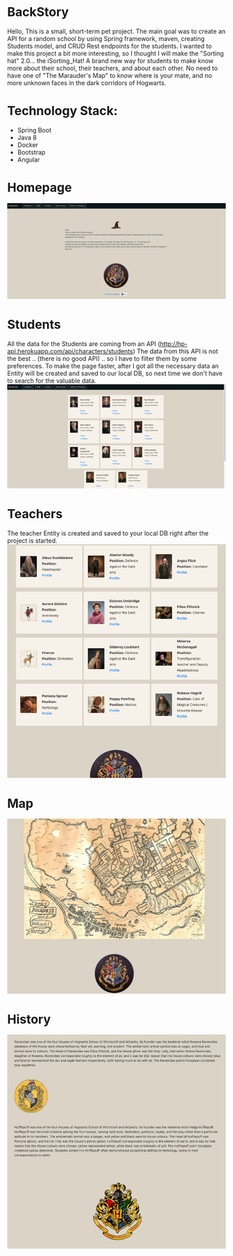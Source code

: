 # BackStory
Hello, 
This is a small, short-term pet project. 
The main goal was to create an API for a random school by using Spring framework, maven, creating Students model, and CRUD Rest endpoints for the students.
I wanted to make this project a bit more interesting, so I thought I will make the "Sorting hat" 2.0... the iSorting_Hat! 
A brand new way for students to make know more about their school, their teachers, and about each other. 
No need to have one of "The Marauder's Map" to know where is your mate, and no more unknown faces in the dark corridors of Hogwarts.

# Technology Stack:
- Spring Boot
- Java 8
- Docker
- Bootstrap
- Angular

# Homepage
![alt text](img/home_page.png)   
# Students
All the data for the Students are coming from an API (http://hp-api.herokuapp.com/api/characters/students)
The data from this API is not the best .. (there is no good API) .. so I have to filter them by some preferences. 
To make the page faster, after I got all the necessary data an Entity will be created and saved to our local DB, so next time we don't have to search for the 
valuable data. 
![alt text](img/students.png)
# Teachers 
The teacher Entity is created and saved to your local DB right after the project is started.
![alt text](img/teachers.png)   
# Map
![alt text](img/map.png)
# History
![alt text](img/house_story.png)   


